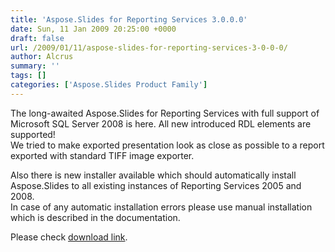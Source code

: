 ```yaml
---
title: 'Aspose.Slides for Reporting Services 3.0.0.0'
date: Sun, 11 Jan 2009 20:25:00 +0000
draft: false
url: /2009/01/11/aspose-slides-for-reporting-services-3-0-0-0/
author: Alcrus
summary: ''
tags: []
categories: ['Aspose.Slides Product Family']
---
```


The long-awaited Aspose.Slides for Reporting Services with full support of Microsoft SQL Server 2008 is here. All new introduced RDL elements are supported!  
We tried to make exported presentation look as close as possible to a report exported with standard TIFF image exporter.  
  
Also there is new installer available which should automatically install Aspose.Slides to all existing instances of Reporting Services 2005 and 2008.  
In case of any automatic installation errors please use manual installation which is described in the documentation.  
  
Please check [download link][1].




[1]: http://www.aspose.com/community/files/52/ssrs-rendering-extensions/aspose.slides.reporting.services/default.aspx




